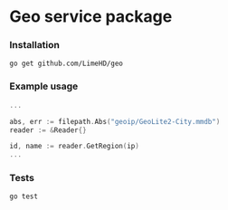 # Geo service package

### Installation

`go get github.com/LimeHD/geo`

### Example usage

```go
...

abs, err := filepath.Abs("geoip/GeoLite2-City.mmdb")
reader := &Reader{}

id, name := reader.GetRegion(ip)
...

```

### Tests

`go test`